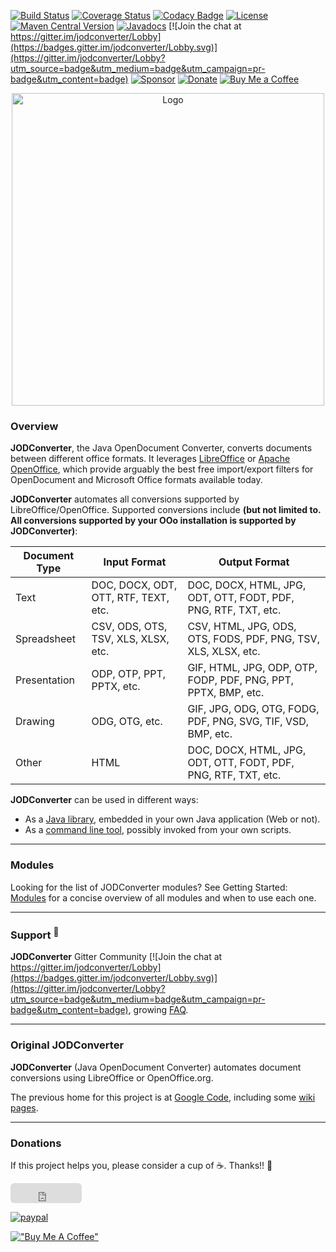<style>
  .md-content .md-typeset h1 {
    position: absolute;
    width: 1px;
    height: 1px;
    padding: 0;
    margin: -1px;
    overflow: hidden;
    clip: rect(0, 0, 0, 0);
    white-space: nowrap;
    border: 0;
  }
</style>

[![Build Status](https://api.cirrus-ci.com/github/jodconverter/jodconverter.svg)](https://cirrus-ci.com/github/jodconverter/jodconverter)
[![Coverage Status](https://coveralls.io/repos/github/jodconverter/jodconverter/badge.svg?branch=master)](https://coveralls.io/github/jodconverter/jodconverter?branch=master)
[![Codacy Badge](https://app.codacy.com/project/badge/Grade/90c9707226c6406abbea2353274ac773)](https://www.codacy.com/gh/jodconverter/jodconverter/dashboard?utm_source=github.com&amp;utm_medium=referral&amp;utm_content=jodconverter/jodconverter&amp;utm_campaign=Badge_Grade)
[![License](https://img.shields.io/badge/License-Apache%202.0-blue.svg)](https://opensource.org/licenses/Apache-2.0)
[![Maven Central Version](https://img.shields.io/maven-central/v/org.jodconverter/jodconverter-local)](https://central.sonatype.com/artifact/org.jodconverter/jodconverter-local)
[![Javadocs](http://javadoc.io/badge/org.jodconverter/jodconverter-local.svg)](http://javadoc.io/doc/org.jodconverter/jodconverter-local)
[![Join the chat at https://gitter.im/jodconverter/Lobby](https://badges.gitter.im/jodconverter/Lobby.svg)](https://gitter.im/jodconverter/Lobby?utm_source=badge&utm_medium=badge&utm_campaign=pr-badge&utm_content=badge)
[![Sponsor](https://img.shields.io/badge/Sponsor-❤-pink.svg)](https://github.com/sponsors/jodconverter)
[![Donate](https://img.shields.io/badge/Donate-PayPal-green.svg)](https://www.paypal.com/cgi-bin/webscr?cmd=_s-xclick&hosted_button_id=XUYFM5NLLK628)
[![Buy Me a Coffee](https://img.shields.io/badge/Buy%20Me%20a%20Coffee-orange?logo=buy-me-a-coffee)](https://www.buymeacoffee.com/sbraconnier)

<div style="text-align: center;">
  <img src="assets/logo-with-text.png" alt="Logo" style="max-width: 100%; width: 500px; height: auto;" />
</div>

### Overview    

**JODConverter**, the Java OpenDocument Converter, converts documents between different office formats.
It leverages [LibreOffice](https://www.libreoffice.org) or [Apache OpenOffice](https://www.openoffice.org), which
provide arguably the best free import/export filters for OpenDocument and Microsoft Office formats available today.

**JODConverter** automates all conversions supported by LibreOffice/OpenOffice. Supported conversions include
**(but not limited to. All conversions supported by your OOo installation is supported by JODConverter)**:

| Document Type | Input Format                         | Output Format                                                  |
|---------------|--------------------------------------|----------------------------------------------------------------|
| Text          | DOC, DOCX, ODT, OTT, RTF, TEXT, etc. | DOC, DOCX, HTML, JPG, ODT, OTT, FODT, PDF, PNG, RTF, TXT, etc. |
| Spreadsheet   | CSV, ODS, OTS, TSV, XLS, XLSX, etc.  | CSV, HTML, JPG, ODS, OTS, FODS, PDF, PNG, TSV, XLS, XLSX, etc. |
| Presentation  | ODP, OTP, PPT, PPTX, etc.            | GIF, HTML, JPG, ODP, OTP, FODP, PDF, PNG, PPT, PPTX, BMP, etc. |
| Drawing       | ODG, OTG, etc.                       | GIF, JPG, ODG, OTG, FODG, PDF, PNG, SVG, TIF, VSD, BMP, etc.   |
| Other         | HTML                                 | DOC, DOCX, HTML, JPG, ODT, OTT, FODT, PDF, PNG, RTF, TXT, etc. |

**JODConverter** can be used in different ways:

- As a [Java library](getting-started/java-library.md), embedded in your own Java application (Web or not).
- As a [command line tool](getting-started/command-line-tool.md), possibly invoked from your own scripts.

---

### Modules

Looking for the list of JODConverter modules? See Getting Started: [Modules](getting-started/modules.md) for a concise
overview of all modules and when to use each one.

---

### Support <sup>&#128172;</sup>

**JODConverter** Gitter
Community [![Join the chat at https://gitter.im/jodconverter/Lobby](https://badges.gitter.im/jodconverter/Lobby.svg)](https://gitter.im/jodconverter/Lobby?utm_source=badge&utm_medium=badge&utm_campaign=pr-badge&utm_content=badge),
growing [FAQ](faq.md).

---

### Original **JODConverter**

**JODConverter** (Java OpenDocument Converter) automates document conversions using LibreOffice or OpenOffice.org.

The previous home for this project is at [Google Code](http://code.google.com/p/jodconverter/),
including some [wiki pages](https://code.google.com/archive/p/jodconverter/wikis).

---

### Donations

If this project helps you, please consider a cup of &#9749;. Thanks!! &#128150;

<iframe src="https://github.com/sponsors/jodconverter/button" title="Sponsor JODConverter" height="32" width="114" style="border: 0; border-radius: 6px;"></iframe>

[![paypal](https://www.paypalobjects.com/en_US/i/btn/btn_donateCC_LG.gif)](https://www.paypal.com/cgi-bin/webscr?cmd=_s-xclick&hosted_button_id=XUYFM5NLLK628)

[!["Buy Me A Coffee"](https://www.buymeacoffee.com/assets/img/custom_images/orange_img.png)](https://www.buymeacoffee.com/sbraconnier)